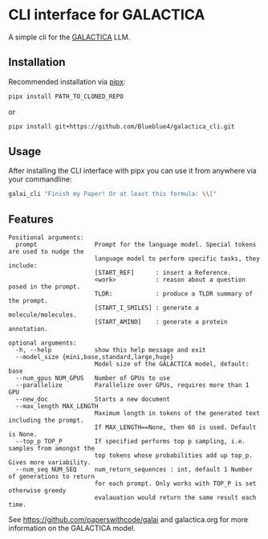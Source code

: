 # CLI interface for GALACTICA
A simple cli for the [GALACTICA](https://github.com/paperswithcode/galai) LLM. 

## Installation 
Recommended installation via [pipx](https://pypa.github.io/pipx/):
```bash
pipx install PATH_TO_CLONED_REPO
```
or
```bash
pipx install git+https://github.com/Blueblue4/galactica_cli.git
```
## Usage
After installing the CLI interface with pipx you can use it from anywhere via your commandline:
```bash
galai_cli "Finish my Paper! Or at least this formula: \\[" 
```

## Features

```
Positional arguments:
  prompt                Prompt for the language model. Special tokens are used to nudge the 
                        language model to perform specific tasks, they include: 
                        [START_REF]      : insert a Reference. 
                        <work>           : reason about a question posed in the prompt. 
                        TLDR:            : produce a TLDR summary of the prompt. 
                        [START_I_SMILES] : generate a molecule/molecules.
                        [START_AMINO]    : generate a protein annotation.

optional arguments:
  -h, --help            show this help message and exit
  --model_size {mini,base,standard,large,huge}
                        Model size of the GALACTICA model, default: base
  --num_gpus NUM_GPUS   Number of GPUs to use
  --parallelize         Parallelize over GPUs, requires more than 1 GPU
  --new_doc             Starts a new document
  --max_length MAX_LENGTH
                        Maximum length in tokens of the generated text including the prompt.
                        If MAX_LENGTH==None, then 60 is used. Default is None.
  --top_p TOP_P         If specified performs top p sampling, i.e. samples from amongst the 
                        top tokens whose probabilities add up top_p. Gives more variability.
  --num_seq NUM_SEQ     num_return_sequences : int, default 1 Number of generations to return 
                        for each prompt. Only works with TOP_P is set otherwise greedy 
                        evalauation would return the same result each time. 
```
See https://github.com/paperswithcode/galai and galactica.org for more information on the GALACTICA model.
